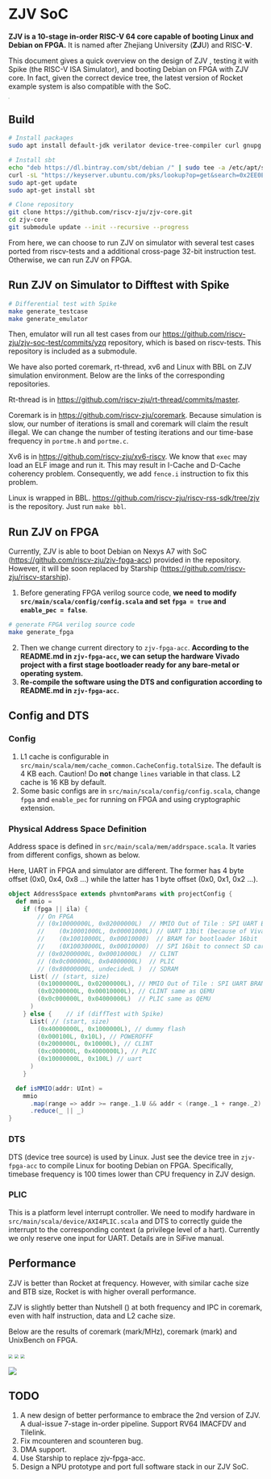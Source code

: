 ZJV SoC
=======

**ZJV is a 10-stage in-order RISC-V 64 core capable of booting Linux and Debian on FPGA.** It is named after  Zhejiang University (**ZJ**U) and RISC-**V**.

This document gives a quick overview on the design of ZJV , testing it with Spike (the RISC-V ISA Simulator), and booting Debian on FPGA with ZJV core. In fact, given the correct device tree, the latest version of Rocket example system is also compatible with the SoC.

<img src="pic/ovw.png" style="zoom: 10%;" />



## Build

```bash
# Install packages
sudo apt install default-jdk verilator device-tree-compiler curl gnupg make gcc g++

# Install sbt
echo "deb https://dl.bintray.com/sbt/debian /" | sudo tee -a /etc/apt/sources.list.d/sbt.list
curl -sL "https://keyserver.ubuntu.com/pks/lookup?op=get&search=0x2EE0EA64E40A89B84B2DF73499E82A75642AC823" | sudo apt-key add
sudo apt-get update
sudo apt-get install sbt

# Clone repository
git clone https://github.com/riscv-zju/zjv-core.git
cd zjv-core
git submodule update --init --recursive --progress
```

From here, we can choose to run ZJV on simulator with several test cases ported from riscv-tests and a additional cross-page 32-bit instruction test. Otherwise, we can run ZJV on FPGA.



## Run ZJV on Simulator to Difftest with Spike

```bash
# Differential test with Spike
make generate_testcase
make generate_emulator
```

Then,  emulator will run all test cases from our https://github.com/riscv-zju/zjv-soc-test/commits/yzq repository, which is based on riscv-tests. This repository is included as a submodule.

We have also ported coremark, rt-thread, xv6 and Linux with BBL on ZJV simulation environment. Below are the links of the corresponding repositories.

Rt-thread is in https://github.com/riscv-zju/rt-thread/commits/master.

Coremark is in https://github.com/riscv-zju/coremark. Because simulation is slow, our number of iterations is small and coremark will claim the result illegal. We can change the number of testing iterations and our time-base frequency in  `portme.h` and `portme.c`.

Xv6 is in https://github.com/riscv-zju/xv6-riscv. We know that `exec` may load an ELF image and run it. This may result in I-Cache and D-Cache coherency problem. Consequently, we add `fence.i` instruction to fix this problem.

Linux is wrapped in BBL. https://github.com/riscv-zju/riscv-rss-sdk/tree/zjv is the repository. Just run `make bbl`.



## Run ZJV on FPGA

Currently, ZJV is able to boot Debian on Nexys A7 with SoC (https://github.com/riscv-zju/zjv-fpga-acc) provided in the repository. However, it will be soon replaced by Starship (https://github.com/riscv-zju/riscv-starship).

1. Before generating FPGA verilog source code, **we need to modify `src/main/scala/config/config.scala` and set `fpga = true` and `enable_pec = false`**.

```bash
# generate FPGA verilog source code
make generate_fpga
```

2. Then we change current directory to `zjv-fpga-acc`. **According to the README.md in `zjv-fpga-acc`, we can setup the hardware Vivado project with a first stage bootloader ready for any bare-metal or operating system.**
3. **Re-compile the software using the DTS and configuration according to README.md in  `zjv-fpga-acc`.**



## Config and DTS

### Config

1. L1 cache is configurable in `src/main/scala/mem/cache_common.CacheConfig.totalSize`. The default is 4 KB each. Caution! Do **not** change `lines` variable in that class. L2 cache is 16 KB by default.
2. Some basic configs are in `src/main/scala/config/config.scala`, change `fpga` and `enable_pec` for running on FPGA and using cryptographic extension.

### Physical Address Space Definition

Address space is defined in `src/main/scala/mem/addrspace.scala`. It varies from different configs, shown as below.

Here, UART in FPGA and simulator are different. The former has 4 byte offset (0x0, 0x4, 0x8 ...) while the latter has 1 byte offset (0x0, 0x1, 0x2 ...).

```scala
object AddressSpace extends phvntomParams with projectConfig {
  def mmio =
    if (fpga || ila) {
        // On FPGA
        // (0x10000000L, 0x02000000L)  // MMIO Out of Tile : SPI UART BRAM
        //    (0x10001000L, 0x00001000L) // UART 13bit (because of Vivado's UART IP Design)
        //    (0x10010000L, 0x00010000)  // BRAM for bootloader 16bit
        //    (0X10030000L, 0x00010000)  // SPI 16bit to connect SD card
        // (0x02000000L, 0x00010000L)  // CLINT
        // (0x0c000000L, 0x04000000L)  // PLIC
        // (0x80000000L, undecidedL )  // SDRAM
      List( // (start, size)
        (0x10000000L, 0x02000000L), // MMIO Out of Tile : SPI UART BRAM (UART same as QEMU)
        (0x02000000L, 0x00010000L), // CLINT same as QEMU
        (0x0c000000L, 0x04000000L)  // PLIC same as QEMU
      )
    } else {	// if (diffTest with Spike)
      List( // (start, size)
        (0x40000000L, 0x1000000L), // dummy flash
        (0x000100L, 0x10L), // POWEROFFF
        (0x2000000L, 0x10000L), // CLINT
        (0xc000000L, 0x4000000L), // PLIC
        (0x10000000L, 0x100L) // uart        
      )
    }

  def isMMIO(addr: UInt) =
    mmio
      .map(range => addr >= range._1.U && addr < (range._1 + range._2).U)
      .reduce(_ || _)
}
```

### DTS

DTS  (device tree source) is used by Linux. Just see the device tree in `zjv-fpga-acc` to compile Linux for booting Debian on FPGA. Specifically, timebase frequency is 100 times lower than CPU frequency in ZJV design.

### PLIC

This is a platform level interrupt controller. We need to modify hardware in `src/main/scala/device/AXI4PLIC.scala` and DTS to correctly guide the interrupt to the corresponding context (a privilege level of a hart). Currently we only reserve one input for UART. Details are in SiFive manual.



## Performance

ZJV is better than Rocket at frequency. However, with similar cache size and BTB size, Rocket is with higher overall performance.

ZJV is slightly better than Nutshell () at both frequency and IPC in coremark, even with half instruction, data and L2 cache size.

Below are the results of coremark (mark/MHz), coremark (mark) and UnixBench on FPGA.

<img src="pic/corem1.png" style="zoom:50%;" />

<img src="pic/corem2.png" style="zoom:50%;" />

<img src="pic/ub.png" style="zoom:50%;" />

![](pic/linux.png)



## TODO

1. A new design of better performance to embrace the 2nd version of ZJV. A dual-issue 7-stage in-order pipeline. Support RV64 IMACFDV and Tilelink.
2. Fix mcounteren and scounteren bug.
3. DMA support.
4. Use Starship to replace zjv-fpga-acc.
5. Design a NPU prototype and port full software stack in our ZJV SoC.